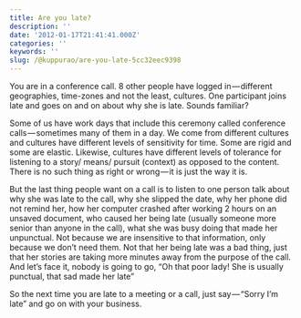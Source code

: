 ```yaml
---
title: Are you late?
description: ''
date: '2012-01-17T21:41:41.000Z'
categories: ''
keywords: ''
slug: /@kuppurao/are-you-late-5cc32eec9398
---
```


You are in a conference call. 8 other people have logged in — different geographies, time-zones and not the least, cultures. One participant joins late and goes on and on about why she is late. Sounds familiar?

Some of us have work days that include this ceremony called conference calls — sometimes many of them in a day. We come from different cultures and cultures have different levels of sensitivity for time. Some are rigid and some are elastic. Likewise, cultures have different levels of tolerance for listening to a story/ means/ pursuit (context) as opposed to the content. There is no such thing as right or wrong — it is just the way it is.

But the last thing people want on a call is to listen to one person talk about why she was late to the call, why she slipped the date, why her phone did not remind her, how her computer crashed after working 2 hours on an unsaved document, who caused her being late (usually someone more senior than anyone in the call), what she was busy doing that made her unpunctual. Not because we are insensitive to that information, only because we don’t need them. Not that her being late was a bad thing, just that her stories are taking more minutes away from the purpose of the call. And let’s face it, nobody is going to go, “Oh that poor lady! She is usually punctual, that sad <whatever reason she quoted> made her late”

So the next time you are late to a meeting or a call, just say — “Sorry I’m late” and go on with your business.